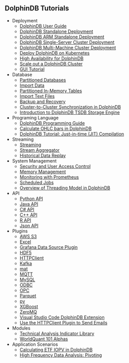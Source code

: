## DolphinDB Tutorials

- Deployment
    - [DolphinDB User Guide](dolphindb_user_guide.md)
    - [DolphinDB Standalone Deployment](standalone_deployment.md)
    - [DolphinDB ARM Standalone Deployment](ARM_standalone_deployment.md)
    - [DolphinDB Single-Server Cluster Deployment](single_machine_cluster_deploy.md)
    - [DolphinDB Multi-Machine Cluster Deployment](multi_machine_cluster_deployment.md)
    - [Deploy DolphinDB on Kubernetes](k8s_deployment.md)
    - [High Availability for DolphinDB](ha_cluster_deployment.md)
    - [Scale out a DolphinDB Cluster](cluster_scaleout.md)
    - [GUI Tutorial](gui_tutorial.md)
- Database
    - [Partitioned Databases](database.md)
    - [Import Data](import_data.md)
    - [Partitioned In-Memory Tables](partitioned_in_memory_table.md)
    - [Import Text Files](import_csv.md)
    - [Backup and Recovery](backup_and_recovery.md)
    - [Cluster-to-Cluster Synchronization in DolphinDB](cluster_to_cluster_synchronization.md)
    - [Introduction to DolphinDB TSDB Storage Engine](tsdb_engine.md)
- Programing Language
    - [DolphinDB Programming Guide](DolphinDB_Programming_Guide.md)
    - [Calculate OHLC bars in DolphinDB](OHLC.md)
    - [DolphinDB Tutorial: Just-in-time (JIT) Compilation](jit.md)
- Streaming
    - [Streaming](streaming_tutorial.md)
    - [Stream Aggregator](stream_aggregator.md)
    - [Historical Data Replay](historical_data_replay.md)
- System Management
    - [Security and User Access Control](ACL_and_Security.md)
    - [Memory Management](memory_management.md)
    - [Monitoring with Prometheus](monitoring_with_prometheus.md)
    - [Scheduled Jobs](scheduledJob.md)
    - [Overview of Threading Model in DolphinDB](thread_model_SQL.md)
- API
    - [Python API](python_api.md)
    - [Java API](https://github.com/dolphindb/api-java/blob/master/README.md)
    - [C# API](https://github.com/dolphindb/api-csharp/blob/master/README.md)
    - [C++ API](https://github.com/dolphindb/api-cplusplus/blob/master/README.md)
    - [R API](https://github.com/dolphindb/api-r/blob/master/README.md)
    - [Json API](https://github.com/dolphindb/api-json/blob/master/README.md)
- Plugins
    - [AWS S3](../../../DolphinDBPlugin/blob/release200/aws/README_EN.md)
    - [Excel](../../../excel-add-in)
    - [Grafana Data Source Plugin](https://github.com/dolphindb/grafana-datasource/blob/master/README.md)
    - [HDF5](../../../DolphinDBPlugin/blob/release200/hdf5/README.md)
    - [HTTPClient](../../../DolphinDBPlugin/blob/release200/httpClient/README_EN.md)
    - [Kafka](../../../DolphinDBPlugin/blob/release200/kafka/README.md)
    - [mat](../../../DolphinDBPlugin/blob/release200/mat/README_EN.md)
    - [MQTT](../../../DolphinDBPlugin/blob/release200/mqtt/README.md)
    - [MySQL](../../../DolphinDBPlugin/blob/release200/mysql/README.md)
    - [ODBC](../../../DolphinDBPlugin/blob/release200/odbc/README.md)
    - [OPC](../../../DolphinDBPlugin/blob/release200/opc/README.md)
    - [Parquet](../../../DolphinDBPlugin/blob/release200/parquet/README.md)
    - [py](../../../DolphinDBPlugin/blob/release200/py/README.md)
    - [XGBoost](../../../DolphinDBPlugin/blob/release200/xgboost/README.md)
    - [ZeroMQ](../../../DolphinDBPlugin/blob/release200/zmq/README_EN.md)
    - [Visual Studio Code DolphinDB Extension](vscode_extension.md)
    - [Use the HTTPClient Plugin to Send Emails](Use%20the%20HTTP%20Client%20Plugin%20to%20Send%20Emails.md)
- Modules
    - [Technical Analysis Indicator Library](ta.md)
    - [WorldQuant 101 Alphas](wq101alpha.md)
- Application Scenarios
    - [Calculating ETF IOPV in DolphinDB](streaming_IOPV.md)
    - [High Frequency Data Analysis: Pivoting](hi_freq_data_analysis_pivoting.md)
 
